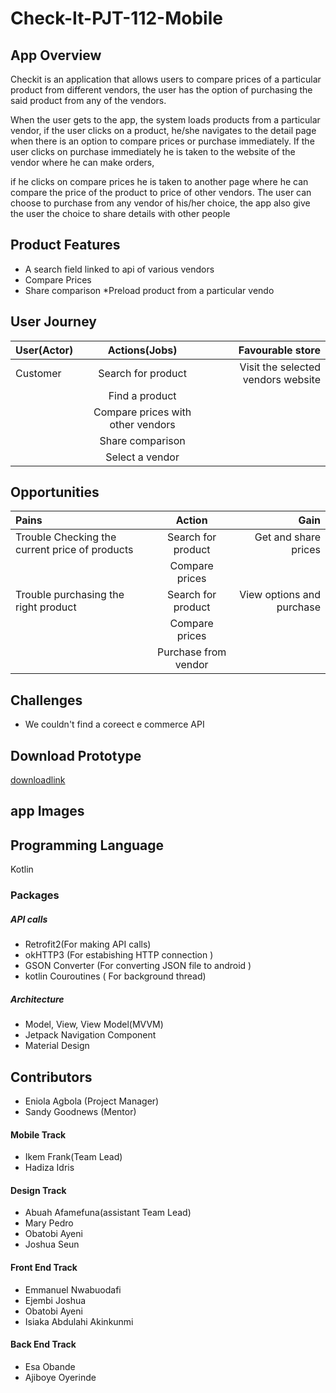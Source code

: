 # Check-It-PJT-112-Mobile
## App Overview
Checkit is an application that allows users to compare prices of a particular product from different vendors, 
the user has the option of purchasing the said product from any of the vendors.

When the user gets to the app, the system loads products from a particular vendor, 
if the user clicks on a product, he/she navigates to the detail page when there is an option to compare prices or purchase immediately.
If the user clicks on purchase immediately he is taken to the website of the vendor where he can make orders, 

if he clicks on compare prices he is taken to another page where he can compare the price of the product to price of other vendors.
The user can choose to purchase from any vendor of his/her choice, the app also give the user the choice to share details with other people

## Product Features
* A search field linked to api of various vendors
* Compare Prices
* Share comparison
*Preload product from a particular vendo

## User Journey
|User(Actor)|Actions(Jobs)|Favourable store|
|:---        |  :-----:    |   ----:|
|Customer|Search for product|Visit the selected vendors website|
|         |Find a product|                                    |
|         |Compare prices with other vendors|                   |
|         |Share comparison                |                   |
|         |Select a vendor                 |                   |

## Opportunities 
|Pains|Action |Gain|
|:---  |:-----:|  ----:|
|Trouble Checking the current price of products|Search for product|Get and share prices|
|                                              |Compare prices  |                      |
|Trouble purchasing the right product          |Search for product|View options and purchase|     
|                                              |Compare prices|                             |     
|                                              |Purchase from vendor|                       |      


## Challenges
* We couldn't find a coreect e commerce API

## Download Prototype
[downloadlink](https://drive.google.com/file/d/1zbKS9mKmiLSCOzFK5u6A6KDMoSBOJrXa/view?usp=drivesdk)

## app Images
[](app/src/main/res/drawable/_onboarding_1_.png)

## Programming Language
Kotlin
### Packages
##### API calls
* Retrofit2(For making API calls)
* okHTTP3 (For estabishing HTTP connection )
* GSON Converter (For converting JSON file to android )
* kotlin Couroutines ( For background thread)

##### Architecture
* Model, View, View Model(MVVM)
* Jetpack Navigation Component
* Material Design


## Contributors
* Eniola Agbola (Project Manager)
* Sandy Goodnews (Mentor)
#### Mobile Track
* Ikem Frank(Team Lead)
* Hadiza Idris
#### Design Track
* Abuah Afamefuna(assistant Team Lead)
* Mary Pedro
* Obatobi Ayeni
* Joshua Seun
#### Front End Track
* Emmanuel Nwabuodafi
* Ejembi Joshua
* Obatobi Ayeni
* Isiaka Abdulahi Akinkunmi
#### Back End Track
* Esa Obande
* Ajiboye Oyerinde


